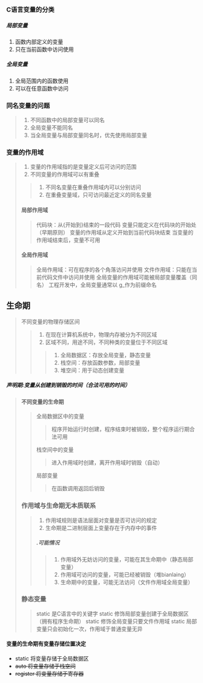 <!--
 * @Author: your name
 * @Date: 2021-09-09 16:26:50
 * @LastEditTime: 2021-09-10 10:28:57
 * @LastEditors: Please set LastEditors
 * @Description: In User Settings Edit
 * @FilePath: /WorkSpace/C/C基础/数组与指针.md
-->

### C语言变量的分类

##### 局部变量

1. 函数内部定义的变量
2. 只在当前函数中访问使用

##### 全局变量

1. 全局范围内的函数使用
2. 可以在任意函数中访问

### 同名变量的问题

> 1. 不同函数中的局部变量可以同名
> 2. 全局变量不能同名
> 3. 当全局变量与局部变量同名时，优先使用局部变量

### 变量的作用域

> 1. 变量的作用域指的是变量定义后可访问的范围
> 2. 不同变量的作用域可以有重叠
>
>> 1. 不同名变量在重叠作用域内可以分别访问
>> 2. 在重叠变量域，只可访问最近定义的同名变量
>
> #### 局部作用域
>
>> 代码块：从{开始到}结束的一段代码
>> 变量只能定义在代码块的开始处（早期原则）
>> 变量的作用域从定义开始到当前代码块结束
>> 当变量的作用域结束后，变量不可用
>
> #### 全局作用域
>
>> 全局作用域：可在程序的各个角落访问并使用
>> 文件作用域：只能在当前代码文件中访问并使用
>> 全局变量的作用域可能被局部变量覆盖（同名）
>> 工程开发中，全局变量通常以 g_作为前缀命名

## 生命期

> 不同变量的物理存储区间
>>
>> 1. 在现在计算机系统中，物理内存被分为不同区域
>> 2. 区域不同，用途不同，不同种类的变量位于不同区域
>>>
>>> 1. 全局数据区：存放全局变量，静态变量
>>> 2. 栈空间：存放函数参数，局部变量
>>> 3. 堆空间：用于动态创建变量

##### 声明期:变量从创建到销毁的时间（合法可用的时间）

>
> #### 不同变量的生命期
>
>> 全局数据区中的变量
>>> 程序开始运行时创建，程序结束时被销毁，整个程序运行期合法可用
>>
>> 栈空间中的变量
>>> 进入作用域时创建，离开作用域时销毁（自动）
>>
>> 局部变量
>>> 在函数调用返回后销毁
>
> ### 作用域与生命期无本质联系
>
>> 1. 作用域规则是语法层面对变量是否可访问的规定
>> 2. 生命期是二进制层面上变量存在于内存中的事件
>>
>> ##### .可能情况
>>>
>>> 1. 作用域外无妨访问的变量，可能在其生命期中（静态局部变量）
>>> 2. 作用域可访问的变量，可能已经被销毁（堆bianlaing）
>>> 3. 生命期中的变量，可能无法访问（文件作用域全局变量）
>
> ### 静态变量
>
>> static 是C语言中的关键字
>> static 修饰局部变量创建于全局数据区（拥有程序生命期）
>> static 修饰全局变量只要文件作用域
>> static 局部变量只会初始化一次，作用域于普通变量无异

#### 变量的生命期有变量存储位置决定

- static 将变量存储于全局数据区
- ~~auto 将变量存储于栈空间~~
- ~~register 将变量存储于寄存器~~
